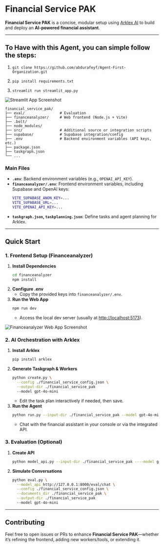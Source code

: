 # Financial Service PAK

**Financial Service PAK** is a concise, modular setup using [Arklex AI](https://www.arklex.ai/qa/open-source) to build and deploy an **AI-powered financial assistant**.

---

## To Have with this Agent, you can simple follow the steps:

1. `git clone https://github.com/abdurafeyf/Agent-First-Organization.git`

2. `pip install requirements.txt`

3. `streamlit run streamlit_app.py`

![Streamlit App Screenshot](.assets/streamlit.png)

```
financial_service_pak/
├── eval/                # Evaluation
├── financeanalyzer/     # Web frontend (Node.js + Vite)
├── .bolt/
├── node_modules/
├── src/                 # Additional source or integration scripts
├── supabase/            # Supabase integration/config
├── .env                 # Backend environment variables (API keys, etc.)
├── package.json
├── taskgraph.json
└── ...
```

### Main Files
- **`.env`**: Backend environment variables (e.g., `OPENAI_API_KEY`).  
- **`financeanalyzer/.env`**: Frontend environment variables, including Supabase and OpenAI keys:
  ```bash
  VITE_SUPABASE_ANON_KEY=...
  VITE_SUPABASE_URL=...
  VITE_OPENAI_API_KEY=...
  ```
- **`taskgraph.json`, `taskplanning.json`**: Define tasks and agent planning for Arklex.

---

## Quick Start

### 1. Frontend Setup (Financeanalyzer)

1. **Install Dependencies**  
   ```bash
   cd financeanalyzer
   npm install
   ```
2. **Configure .env**  
   - Copy the provided keys into `financeanalyzer/.env`.
3. **Run the Web App**  
   ```bash
   npm run dev
   ```
   - Access the local dev server (usually at [http://localhost:5173](http://localhost:5173)).

![Financeanalyzer Web App Screenshot](.assets/web.png)

### 2. AI Orchestration with Arklex

1. **Install Arklex**  
   ```bash
   pip install arklex
   ```
2. **Generate Taskgraph & Workers**  
   ```bash
   python create.py \
     --config ./financial_service_config.json \
     --output-dir ./financial_service_pak
     --model gpt-4o-mini
   ```
   - Edit the task plan interactively if needed, then save.
3. **Run the Agent**  
   ```bash
   python run.py --input-dir ./financial_service_pak --model gpt-4o-mini
   ```
   - Chat with the financial assistant in your console or via the integrated API.

### 3. Evaluation (Optional)

1. **Create API**  
   ```bash
   python model_api.py --input-dir ./financial_service_pak ----model gpt-4o-mini
   ```
2. **Simulate Conversations**  
   ```bash
   python eval.py \
     --model_api http://127.0.0.1:8000/eval/chat \
     --config ./financial_service_config.json \
     --documents_dir ./financial_service_pak \
     --output-dir ./financial_service_pak
     --model gpt-4o-mini
   ```

---

## Contributing

Feel free to open issues or PRs to enhance **Financial Service PAK**—whether it’s refining the frontend, adding new workers/tools, or extending it.
